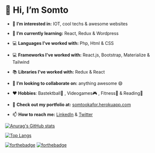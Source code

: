 # 👋 Hi, I’m Somto

- 👀 **I’m interested in:** IOT, cool techs & awesome websites

- 🌱 **I’m currently learning:** React, Redux & Wordpress
- 💻 **Languages I've worked with:** Php, Html & CSS
- 💻 **Frameworks I've worked with:** React.js, Bootstrap, Materialize & Tailwind
- 📚 **Libraries I've worked with:** Redux & React
- 💞️ **I’m looking to collaborate on:** anything awesome 😄
- ♥️ **Hobbies**: Bastektball🏀 , Videogames🎮 , Fitness🏃 & Reading🎒
- 💼 **Check out my portfolio at:** [somtookafor.herokuapp.com](okafor.herokuapp.com)
- 📫 **How to reach me:** [LinkedIn](https://www.linkedin.com/in/somtochukwu-okafor-3b04561a6/) & [Twitter](https://www.twitter.com/somtookafor_)

[![Anurag's GitHub stats](https://github-readme-stats.vercel.app/api?username=wavist&theme=dark&show_icons=true
)](https://github.com/anuraghazra/github-readme-stats)

[![Top Langs](https://github-readme-stats.vercel.app/api/top-langs/?username=wavist&layout=compact)](https://github.com/anuraghazra/github-readme-stats)

[![forthebadge](https://forthebadge.com/images/badges/open-source.svg)](https://forthebadge.com)
[![forthebadge](https://forthebadge.com/images/badges/for-robots.svg)](https://forthebadge.com)

<!---
Wavist/Wavist is a ✨ special ✨ repository because its `README.md` (this file) appears on your GitHub profile.
You can click the Preview link to take a look at your changes.
--->

